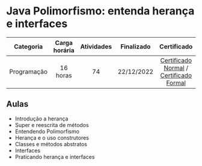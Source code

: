 # Java Polimorfismo: entenda herança e interfaces

Categoria | Carga horária | Atividades | Finalizado | Certificado |
:-:|:-:|:-:|:-:|:-:|
Programação | 16 horas | 74 | 22/12/2022 | [Certificado Normal](https://cursos.alura.com.br/certificate/fe3f4287-0ec1-4ecb-ba48-6a593c10b2e8) / [Certificado Formal](https://cursos.alura.com.br/user/rodineicosta/course/java-heranca-interfaces-polimorfismo/formalCertificate)

## Aulas

- Introdução a herança
- Super e reescrita de métodos
- Entendendo Polimorfismo
- Herança e o uso construtores
- Classes e métodos abstratos
- Interfaces
- Praticando herança e interfaces
